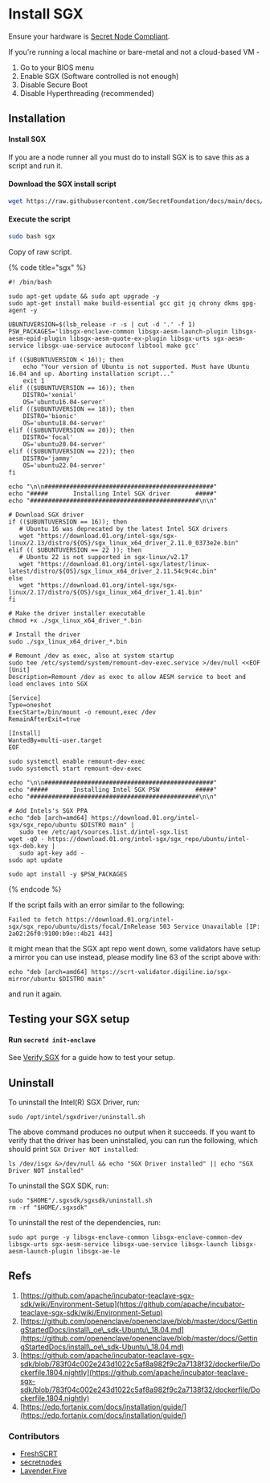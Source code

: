 # Install SGX

Ensure your hardware is [Secret Node Compliant](../hardware-compliance.md).

If you're running a local machine or bare-metal and not a cloud-based VM -

1. Go to your BIOS menu
2. Enable SGX (Software controlled is not enough)
3. Disable Secure Boot
4. Disable Hyperthreading (recommended)

## Installation <a href="#installation" id="installation"></a>

#### Install SGX <a href="#install-sgx" id="install-sgx"></a>

If you are a node runner all you must do to install SGX is to save this as a script and run it.

#### Download the SGX install script

```bash
wget https://raw.githubusercontent.com/SecretFoundation/docs/main/docs/node-guides/sgx
```

#### Execute the script

```bash
sudo bash sgx
```

Copy of raw script.

{% code title="sgx" %}
```shell
#! /bin/bash

sudo apt-get update && sudo apt upgrade -y
sudo apt-get install make build-essential gcc git jq chrony dkms gpg-agent -y

UBUNTUVERSION=$(lsb_release -r -s | cut -d '.' -f 1)
PSW_PACKAGES='libsgx-enclave-common libsgx-aesm-launch-plugin libsgx-aesm-epid-plugin libsgx-aesm-quote-ex-plugin libsgx-urts sgx-aesm-service libsgx-uae-service autoconf libtool make gcc'

if (($UBUNTUVERSION < 16)); then
	echo "Your version of Ubuntu is not supported. Must have Ubuntu 16.04 and up. Aborting installation script..."
	exit 1
elif (($UBUNTUVERSION == 16)); then
	DISTRO='xenial'
	OS='ubuntu16.04-server'
elif (($UBUNTUVERSION == 18)); then
	DISTRO='bionic'
	OS='ubuntu18.04-server'
elif (($UBUNTUVERSION == 20)); then
	DISTRO='focal'
	OS='ubuntu20.04-server'
elif (($UBUNTUVERSION == 22)); then
	DISTRO='jammy'
	OS='ubuntu22.04-server'
fi

echo "\n\n###############################################"
echo "#####       Installing Intel SGX driver       #####"
echo "###############################################\n\n"

# Download SGX driver
if (($UBUNTUVERSION == 16)); then
   # Ubuntu 16 was deprecated by the latest Intel SGX drivers
   wget "https://download.01.org/intel-sgx/sgx-linux/2.13/distro/${OS}/sgx_linux_x64_driver_2.11.0_0373e2e.bin"
elif (( $UBUNTUVERSION == 22 )); then 
   # Ubuntu 22 is not supported in sgx-linux/v2.17
   wget "https://download.01.org/intel-sgx/latest/linux-latest/distro/${OS}/sgx_linux_x64_driver_2.11.54c9c4c.bin"
else
   wget "https://download.01.org/intel-sgx/sgx-linux/2.17/distro/${OS}/sgx_linux_x64_driver_1.41.bin" 
fi

# Make the driver installer executable
chmod +x ./sgx_linux_x64_driver_*.bin

# Install the driver
sudo ./sgx_linux_x64_driver_*.bin

# Remount /dev as exec, also at system startup
sudo tee /etc/systemd/system/remount-dev-exec.service >/dev/null <<EOF
[Unit]
Description=Remount /dev as exec to allow AESM service to boot and load enclaves into SGX

[Service]
Type=oneshot
ExecStart=/bin/mount -o remount,exec /dev
RemainAfterExit=true

[Install]
WantedBy=multi-user.target
EOF

sudo systemctl enable remount-dev-exec
sudo systemctl start remount-dev-exec

echo "\n\n###############################################"
echo "#####       Installing Intel SGX PSW          #####"
echo "###############################################\n\n"

# Add Intels's SGX PPA
echo "deb [arch=amd64] https://download.01.org/intel-sgx/sgx_repo/ubuntu $DISTRO main" |
   sudo tee /etc/apt/sources.list.d/intel-sgx.list
wget -qO - https://download.01.org/intel-sgx/sgx_repo/ubuntu/intel-sgx-deb.key |
   sudo apt-key add -
sudo apt update

sudo apt install -y $PSW_PACKAGES
```
{% endcode %}

If the script fails with an error similar to the following:

```
Failed to fetch https://download.01.org/intel-sgx/sgx_repo/ubuntu/dists/focal/InRelease 503 Service Unavailable [IP: 2a02:26f0:9100:b9e::4b21 443]
```

it might mean that the SGX apt repo went down, some validators have setup a mirror you can use instead, please modify line 63 of the script above with:

```shell
echo "deb [arch=amd64] https://scrt-validator.digiline.io/sgx-mirror/ubuntu $DISTRO main"
```

and run it again.

## Testing your SGX setup <a href="#testing-your-sgx-setup" id="testing-your-sgx-setup"></a>

#### Run `secretd init-enclave` <a href="#run-secretd-init-enclave" id="run-secretd-init-enclave"></a>

See [Verify SGX](broken-reference/) for a guide how to test your setup.

## Uninstall <a href="#uninstall" id="uninstall"></a>

To uninstall the Intel(R) SGX Driver, run:

```
sudo /opt/intel/sgxdriver/uninstall.sh
```

The above command produces no output when it succeeds. If you want to verify that the driver has been uninstalled, you can run the following, which should print `SGX Driver NOT installed`:

```
ls /dev/isgx &>/dev/null && echo "SGX Driver installed" || echo "SGX Driver NOT installed"
```

To uninstall the SGX SDK, run:

```
sudo "$HOME"/.sgxsdk/sgxsdk/uninstall.sh
rm -rf "$HOME/.sgxsdk"
```

To uninstall the rest of the dependencies, run:

```
sudo apt purge -y libsgx-enclave-common libsgx-enclave-common-dev libsgx-urts sgx-aesm-service libsgx-uae-service libsgx-launch libsgx-aesm-launch-plugin libsgx-ae-le
```

## Refs <a href="#refs" id="refs"></a>

1. [https://github.com/apache/incubator-teaclave-sgx-sdk/wiki/Environment-Setup](https://github.com/apache/incubator-teaclave-sgx-sdk/wiki/Environment-Setup)
2. [https://github.com/openenclave/openenclave/blob/master/docs/GettingStartedDocs/install\_oe\_sdk-Ubuntu\_18.04.md](https://github.com/openenclave/openenclave/blob/master/docs/GettingStartedDocs/install\_oe\_sdk-Ubuntu\_18.04.md)
3. [https://github.com/apache/incubator-teaclave-sgx-sdk/blob/783f04c002e243d1022c5af8a982f9c2a7138f32/dockerfile/Dockerfile.1804.nightly](https://github.com/apache/incubator-teaclave-sgx-sdk/blob/783f04c002e243d1022c5af8a982f9c2a7138f32/dockerfile/Dockerfile.1804.nightly)
4. [https://edp.fortanix.com/docs/installation/guide/](https://edp.fortanix.com/docs/installation/guide/)

### **Contributors**

* [FreshSCRT](https://secretnodes.com/secret/chains/secret-3/validators/6AFCF9EB1AC264954C784274A6ABF012D50EB0B6)
* [secretnodes](https://secretnodes.com/secret/chains/secret-3/validators/81EBCE2FFC29820351C086E9EDA6A220098FF41C)
* [Lavender.Five](https://secretnodes.com/secret/chains/secret-3/validators/84BC2C72491187FAB144F628166E10D592786616)
